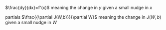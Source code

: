 $\frac{dy}{dx}=f'(x)$
meaning the change in $y$ given a small nudge in $x$

partials
$\frac{{\partial J(W,b)}}{\partial W}$
meaning the change in $J(W,b)$ given a small nudge in $W$
